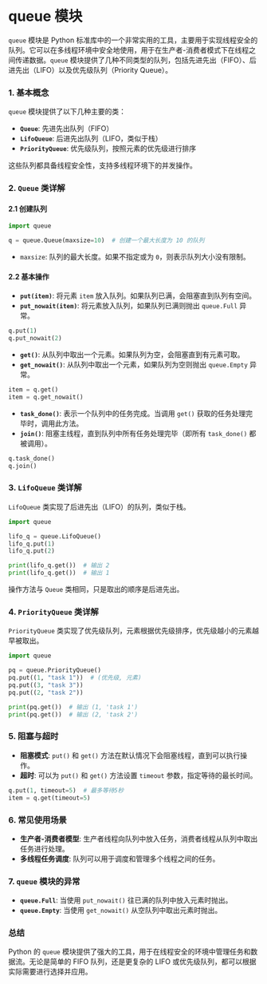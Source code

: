 # queue 模块

`queue` 模块是 Python 标准库中的一个非常实用的工具，主要用于实现线程安全的队列。它可以在多线程环境中安全地使用，用于在生产者-消费者模式下在线程之间传递数据。`queue` 模块提供了几种不同类型的队列，包括先进先出（FIFO）、后进先出（LIFO）以及优先级队列（Priority Queue）。

### 1. 基本概念

`queue` 模块提供了以下几种主要的类：

- **`Queue`**: 先进先出队列（FIFO）
- **`LifoQueue`**: 后进先出队列（LIFO，类似于栈）
- **`PriorityQueue`**: 优先级队列，按照元素的优先级进行排序

这些队列都具备线程安全性，支持多线程环境下的并发操作。

### 2. `Queue` 类详解

#### 2.1 创建队列

```python
import queue

q = queue.Queue(maxsize=10)  # 创建一个最大长度为 10 的队列
```

- `maxsize`: 队列的最大长度。如果不指定或为 `0`，则表示队列大小没有限制。

#### 2.2 基本操作

- **`put(item)`**: 将元素 `item` 放入队列。如果队列已满，会阻塞直到队列有空间。
- **`put_nowait(item)`**: 将元素放入队列，如果队列已满则抛出 `queue.Full` 异常。

```python
q.put(1)
q.put_nowait(2)
```

- **`get()`**: 从队列中取出一个元素。如果队列为空，会阻塞直到有元素可取。
- **`get_nowait()`**: 从队列中取出一个元素，如果队列为空则抛出 `queue.Empty` 异常。

```python
item = q.get()
item = q.get_nowait()
```

- **`task_done()`**: 表示一个队列中的任务完成。当调用 `get()` 获取的任务处理完毕时，调用此方法。
- **`join()`**: 阻塞主线程，直到队列中所有任务处理完毕（即所有 `task_done()` 都被调用）。

```python
q.task_done()
q.join()
```

### 3. `LifoQueue` 类详解

`LifoQueue` 类实现了后进先出（LIFO）的队列，类似于栈。

```python
import queue

lifo_q = queue.LifoQueue()
lifo_q.put(1)
lifo_q.put(2)

print(lifo_q.get())  # 输出 2
print(lifo_q.get())  # 输出 1
```

操作方法与 `Queue` 类相同，只是取出的顺序是后进先出。

### 4. `PriorityQueue` 类详解

`PriorityQueue` 类实现了优先级队列，元素根据优先级排序，优先级越小的元素越早被取出。

```python
import queue

pq = queue.PriorityQueue()
pq.put((1, "task 1"))  # (优先级, 元素)
pq.put((3, "task 3"))
pq.put((2, "task 2"))

print(pq.get())  # 输出 (1, 'task 1')
print(pq.get())  # 输出 (2, 'task 2')
```

### 5. 阻塞与超时

- **阻塞模式**: `put()` 和 `get()` 方法在默认情况下会阻塞线程，直到可以执行操作。
- **超时**: 可以为 `put()` 和 `get()` 方法设置 `timeout` 参数，指定等待的最长时间。

```python
q.put(1, timeout=5)  # 最多等待5秒
item = q.get(timeout=5)
```

### 6. 常见使用场景

- **生产者-消费者模型**: 生产者线程向队列中放入任务，消费者线程从队列中取出任务进行处理。
- **多线程任务调度**: 队列可以用于调度和管理多个线程之间的任务。

### 7. `queue` 模块的异常

- **`queue.Full`**: 当使用 `put_nowait()` 往已满的队列中放入元素时抛出。
- **`queue.Empty`**: 当使用 `get_nowait()` 从空队列中取出元素时抛出。

### 总结

Python 的 `queue` 模块提供了强大的工具，用于在线程安全的环境中管理任务和数据流。无论是简单的 FIFO 队列，还是更复杂的 LIFO 或优先级队列，都可以根据实际需要进行选择并应用。